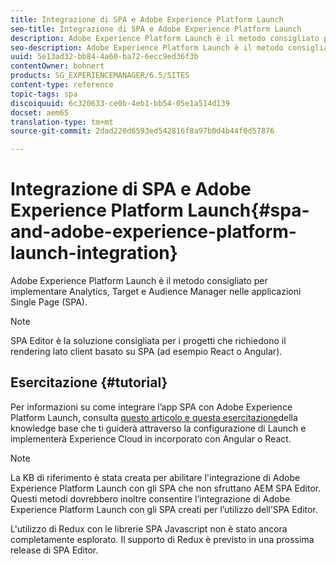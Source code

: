 ```yaml
---
title: Integrazione di SPA e Adobe Experience Platform Launch
seo-title: Integrazione di SPA e Adobe Experience Platform Launch
description: Adobe Experience Platform Launch è il metodo consigliato per implementare Analytics, Target e Audience Manager nelle app SPA.
seo-description: Adobe Experience Platform Launch è il metodo consigliato per implementare Analytics, Target e Audience Manager nelle app SPA.
uuid: 5e13ad32-bb84-4a60-ba72-6ecc9ed36f3b
contentOwner: bohnert
products: SG_EXPERIENCEMANAGER/6.5/SITES
content-type: reference
topic-tags: spa
discoiquuid: 6c320633-ce0b-4eb1-bb54-05e1a514d139
docset: aem65
translation-type: tm+mt
source-git-commit: 2dad220d6593ed542816f8a97b0d4b44f0d57876

---
```



# Integrazione di SPA e Adobe Experience Platform Launch{#spa-and-adobe-experience-platform-launch-integration}

Adobe Experience Platform Launch è il metodo consigliato per implementare Analytics, Target e Audience Manager nelle applicazioni Single Page (SPA).

>[!NOTE]
>
>SPA Editor è la soluzione consigliata per i progetti che richiedono il rendering lato client basato su SPA (ad esempio React o Angular).

## Esercitazione {#tutorial}

Per informazioni su come integrare l’app SPA con Adobe Experience Platform Launch, consulta [questo articolo e questa esercitazione](https://helpx.adobe.com/experience-manager/kt/integration/using/launch-reference-architecture-SPA-tutorial-implement.html)della knowledge base che ti guiderà attraverso la configurazione di Launch e implementerà Experience Cloud in incorporato con Angular o React.

>[!NOTE]
>
>La KB di riferimento è stata creata per abilitare l&#39;integrazione di Adobe Experience Platform Launch con gli SPA che non sfruttano AEM SPA Editor. Questi metodi dovrebbero inoltre consentire l’integrazione di Adobe Experience Platform Launch con gli SPA creati per l’utilizzo dell’SPA Editor.
>
>L&#39;utilizzo di Redux con le librerie SPA Javascript non è stato ancora completamente esplorato. Il supporto di Redux è previsto in una prossima release di SPA Editor.
